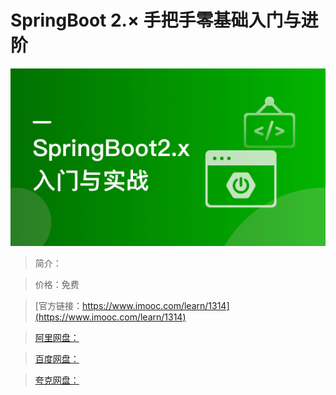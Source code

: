 # SpringBoot 2.× 手把手零基础入门与进阶

![img](../../assets/612c4b7809e2ec9a05400304.png)

> 简介：

> 价格：免费

> [官方链接：https://www.imooc.com/learn/1314](https://www.imooc.com/learn/1314)

> [阿里网盘：]()

> [百度网盘：]()

> [夸克网盘：]()
